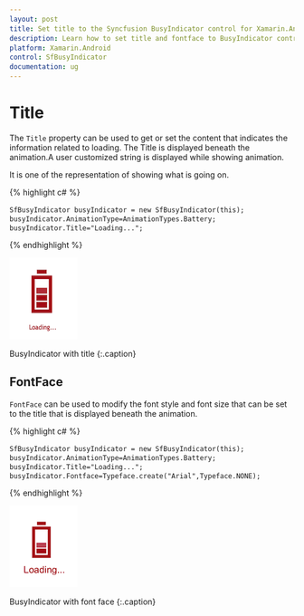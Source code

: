 ```yaml
---
layout: post
title: Set title to the Syncfusion BusyIndicator control for Xamarin.Android
description: Learn how to set title and fontface to BusyIndicator control
platform: Xamarin.Android
control: SfBusyIndicator
documentation: ug
---
```


# Title

The `Title` property can be used to get or set the content that indicates the information related to loading. The Title is displayed beneath the animation.A user customized string is displayed while showing animation. 

It is one of the representation of showing what is going on. 

{% highlight c# %}

	SfBusyIndicator busyIndicator = new SfBusyIndicator(this);
	busyIndicator.AnimationType=AnimationTypes.Battery;
	busyIndicator.Title="Loading...";
	
{% endhighlight %}

![](images/Title_img1.png) 
                                          
BusyIndicator with title
{:.caption}

## FontFace

`FontFace` can be used to modify the font style and font size that can be set to the title that is displayed beneath the animation.

{% highlight c# %}

	SfBusyIndicator busyIndicator = new SfBusyIndicator(this);
	busyIndicator.AnimationType=AnimationTypes.Battery;
	busyIndicator.Title="Loading...";
	busyIndicator.Fontface=Typeface.create("Arial",Typeface.NONE);

{% endhighlight %}

![](images/Title_img2.png)   
                                                  
BusyIndicator with font face
{:.caption}

